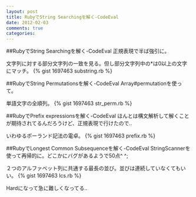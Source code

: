 ```yaml
---
layout: post
title: RubyでString Searchingを解く-CodeEval
date: 2012-02-03
comments: true
categories:
---
```


##RubyでString Searchingを解く-CodeEval
正規表現で半ば強引に。

文字列に対する部分文字列の一致を見る。但し部分文字列中の*は0以上の文字にマッチ。
{% gist 1697463 substring.rb %}

##RubyでString Permutationsを解く-CodeEval
Array#permutationを使って。

単語文字の全順列。
{% gist 1697463 str_perm.rb %}


##RubyでPrefix expressionsを解く-CodeEval
ほんとは構文解析して解くことが期待されてるんだろうけど、正規表現で行けたので..

いわゆるポーランド記法の電卓。
{% gist 1697463 prefix.rb %}


##RubyでLongest Common Subsequenceを解く-CodeEval
StringScannerを使って再帰的に。どこかにバグがあるようで50点^ ^;

２つのアルファベット列に共通する最長の並び。並びは連続していなくてもいい。
{% gist 1697463 lcs.rb %}


Hardになって急に難しくなってる..
